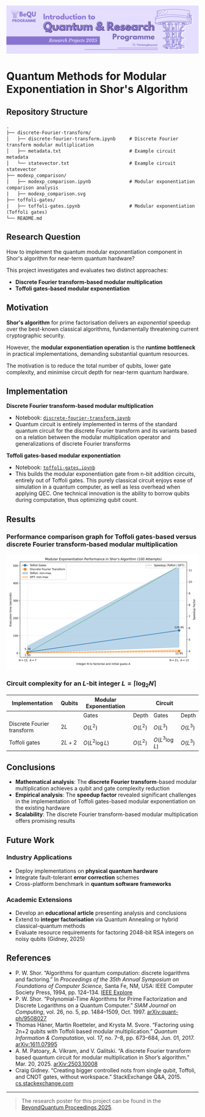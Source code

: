 ![BeyondQuantum Banner for Research Projects](../BeyondQuantum_Banner_Research_Projects_2025.png)

# Quantum Methods for Modular Exponentiation in Shor's Algorithm

## Repository Structure
``` text
.
├── discrete-Fourier-transform/
│   ├── discrete-fourier-transform.ipynb     # Discrete Fourier transform modular multiplication
│   ├── metadata.txt                         # Example circuit metadata
│   └── statevector.txt                      # Example circuit statevector
├── modexp_comparison/
│   ├── modexp_comparison.ipynb              # Modular exponentiation comparison analysis
|   ├── modexp_comparison.svg
├── toffoli-gates/
|   ├── toffoli-gates.ipynb                  # Modular exponentiation (Toffoli gates)
└── README.md
```

## Research Question

How to implement the quantum modular exponentiation component in Shor's algorithm for near-term quantum hardware?

This project investigates and evaluates two distinct approaches:
- **Discrete Fourier transform-based modular multiplication**
- **Toffoli gates-based modular exponentiation**

## Motivation

**Shor's algorithm** for prime factorisation delivers an *exponential* speedup over the best-known classical algorithms, fundamentally threatening current cryptographic security.

However, the **modular exponentiation operation** is the **runtime bottleneck** in practical implementations, demanding substantial quantum resources.

The motivation is to reduce the total number of qubits, lower gate complexity, and minimise circuit depth for near-term quantum hardware.

## Implementation

**Discrete Fourier transform-based modular multiplication**
- Notebook: [`discrete-fourier-transform.ipynb`](https://github.com/ThinkingBeyond/BeyondQuantum-2025/blob/main/Ayomide%20Olumide-Attah%20and%20Roman%20Bagdasarian%20and%20Francis%20Ikenye/discrete-Fourier-transform/discrete-fourier-transform.ipynb)
- Quantum circuit is entirely implemented in terms of the standard quantum circuit for the discrete Fourier transform and its variants based on a relation between the modular multiplication operator and generalizations of discrete Fourier transforms

**Toffoli gates-based modular exponentiation**
- Notebook: [`toffoli-gates.ipynb`](https://github.com/ThinkingBeyond/BeyondQuantum-2025/blob/main/Ayomide%20Olumide-Attah%20and%20Roman%20Bagdasarian%20and%20Francis%20Ikenye/toffoli-gates/toffoli-gates.ipynb)
- This builds the modular exponentiation gate from n-bit addition circuits, entirely out of Toffoli gates. This purely classical circuit enjoys ease of simulation in a quantum computer, as well as less overhead when applying QEC. One technical innovation is the ability to borrow qubits during computation, thus optimizing qubit count.

## Results

### Performance comparison graph for Toffoli gates-based versus discrete Fourier transform-based modular multiplication

![Modular Exponentiation Comparison](modexp_comparison/modexp_comparison.svg)

### Circuit complexity for an $L$-bit integer $L = \lceil \log_2 N \rceil$

| Implementation             | Qubits   | Modular Exponentiation       || Circuit                          ||
|----------------------------|----------|-----------------|-------------|-----------------|-----------------|
|                            |          | Gates           | Depth       | Gates           | Depth           |
| Discrete Fourier transform | $2L$     | $O(L^2)$        | $O(L^2)$    | $O(L^3)$        | $O(L^3)$        |
| Toffoli gates              | $2L + 2$ | $O(L^2 \log L)$ | $O(L^2)$    | $O(L^3 \log L)$ | $O(L^3)$        |

## Conclusions

- **Mathematical analysis**: The **discrete Fourier transform**-based modular multiplication achieves a qubit and gate complexity reduction
- **Empirical analysis**: The **speedup factor** revealed significant challenges in the implementation of Toffoli gates-based modular exponentiation on the existing hardware
- **Scalability**: The discrete Fourier transform-based modular multiplication offers promising results

## Future Work

### Industry Applications
- Deploy implementations on **physical quantum hardware**
- Integrate fault-tolerant **error correction** schemes
- Cross-platform benchmark in **quantum software frameworks**

### Academic Extensions
- Develop an **educational article** presenting analysis and conclusions
- Extend to **integer factorisation** via Quantum Annealing or hybrid classical-quantum methods
- Evaluate resource requirements for factoring 2048-bit RSA integers on noisy qubits (Gidney, 2025)

## References

- P. W. Shor. “Algorithms for quantum computation: discrete logarithms and factoring.” In *Proceedings of the 35th Annual Symposium on Foundations of Computer Science*, Santa Fe, NM, USA: IEEE Computer Society Press, 1994, pp. 124–134. [IEEE Explore](https://ieeexplore.ieee.org/document/365700)
- P. W. Shor. “Polynomial-Time Algorithms for Prime Factorization and Discrete Logarithms on a Quantum Computer.” *SIAM Journal on Computing*, vol. 26, no. 5, pp. 1484–1509, Oct. 1997. [arXiv:quant-ph/9508027](https://arxiv.org/abs/quant-ph/9508027)
- Thomas Häner, Martin Roetteler, and Krysta M. Svore. “Factoring using 2n+2 qubits with Toffoli based modular multiplication.” *Quantum Information & Computation*, vol. 17, no. 7–8, pp. 673–684, Jun. 01, 2017. [arXiv:1611.07995](https://arxiv.org/abs/1611.07995)
- A. M. Patoary, A. Vikram, and V. Galitski. “A discrete Fourier transform based quantum circuit for modular multiplication in Shor’s algorithm.” Mar. 20, 2025. [arXiv:2503.10008](https://arxiv.org/abs/2503.10008)
- Craig Gidney. “Creating bigger controlled nots from single qubit, Toffoli, and CNOT gates, without workspace.” StackExchange Q&A, 2015. [cs.stackexchange.com](http://cs.stackexchange.com/questions/40933/)

---

> The research poster for this project can be found in the [BeyondQuantum Proceedings 2025](https://thinkingbeyond.education/beyondquantum_proceedings_2025/).

